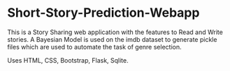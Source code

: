 # Short-Story-Prediction-Webapp

This is a Story Sharing web application with the features to Read and Write stories. 
A Bayesian Model is used on the imdb dataset to generate pickle files which are used to automate the task of genre selection.

Uses HTML, CSS, Bootstrap, Flask, Sqlite.
